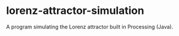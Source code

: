 # lorenz-attractor-simulation
A program simulating the Lorenz attractor built in Processing (Java).
